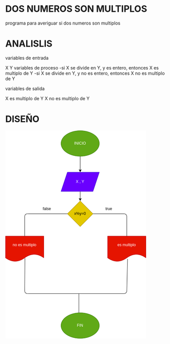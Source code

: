 # DOS NUMEROS SON MULTIPLOS 
programa para averiguar si dos numeros son multiplos

# ANALISLIS
variables de entrada

X
Y
variables de proceso -si X se divide en Y, y es entero, entonces X es multiplo de Y -si X se divide en Y, y no es entero, entonces X no es multiplo de Y

variables de salida

X es multiplo de Y
X no es multiplo de Y
# DISEÑO
![Diagrama de flujo](diagrama.png "diagrama de flujo")